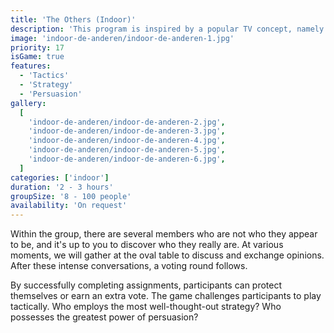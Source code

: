 ```yaml
---
title: 'The Others (Indoor)'
description: 'This program is inspired by a popular TV concept, namely "The Traitors."'
image: 'indoor-de-anderen/indoor-de-anderen-1.jpg'
priority: 17
isGame: true
features:
  - 'Tactics'
  - 'Strategy'
  - 'Persuasion'
gallery:
  [
    'indoor-de-anderen/indoor-de-anderen-2.jpg',
    'indoor-de-anderen/indoor-de-anderen-3.jpg',
    'indoor-de-anderen/indoor-de-anderen-4.jpg',
    'indoor-de-anderen/indoor-de-anderen-5.jpg',
    'indoor-de-anderen/indoor-de-anderen-6.jpg',
  ]
categories: ['indoor']
duration: '2 - 3 hours'
groupSize: '8 - 100 people'
availability: 'On request'
---
```


Within the group, there are several members who are not who they appear to be, and it's up to you to discover who they really are. At various moments, we will gather at the oval table to discuss and exchange opinions. After these intense conversations, a voting round follows.

By successfully completing assignments, participants can protect themselves or earn an extra vote. The game challenges participants to play tactically. Who employs the most well-thought-out strategy? Who possesses the greatest power of persuasion?
